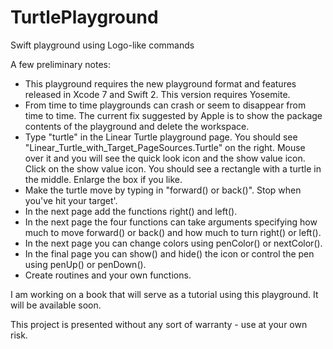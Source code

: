 # TurtlePlayground
Swift playground using Logo-like commands

A few preliminary notes:

* This playground requires the new playground format and features released in Xcode 7 and Swift 2. This version requires Yosemite.
* From time to time playgrounds can crash or seem to disappear from time to time. The current fix suggested by Apple is to show the package contents of the playground and delete the workspace.
* Type  "turtle" in the Linear Turtle playground page. You should see "Linear_Turtle_with_Target_PageSources.Turtle" on the right. Mouse over it and you will see the quick look icon and the show value icon. Click on the show value icon. You should see a rectangle with a turtle in the middle. Enlarge the box if you like.
* Make the turtle move by typing in "forward() or back()". Stop when you've hit your target'.
* In the next page add the functions right() and left().
* In the next page the four functions can take arguments specifying how much to move forward() or back() and how much to turn right() or left().
* In the next page you can change colors using penColor() or nextColor().
* In the final page you can show() and hide() the icon or control the pen using penUp() or penDown().
* Create routines and your own functions.

I am working on a book that will serve as a tutorial using this playground. It will be available soon.

This project is presented without any sort of warranty - use at your own risk.


